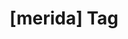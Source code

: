 ---
article_id: 0
description: List of articles under [merida] tag.
image: http://huntingbears.com.ve/static/img/site/mstile-310x310.png
layout: tag
slug: merida
title: '[merida] Tag'
---